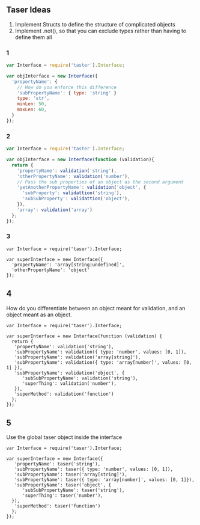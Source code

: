 ## Taser Ideas

1. Implement Structs to define the structure of complicated objects
2. Implement .not(), so that you can exclude types rather than having to define them all

### 1

```javascript
var Interface = require('taster').Interface;

var objInterface = new Interface({
  'propertyName': {
    // How do you enforce this difference
    'subPropertyName': { type: 'string' }
    type: 'str',
    minLen: 50,
    maxLen: 60,
  }
});
```
### 2

```javascript
var Interface = require('taster').Interface;

var objInterface = new Interface(function (validation){
  return {
    'propertyName': validation('string'),
    'otherPropertyName': validation('number'),
    // Pass the sub properties of an object as the second argument
    'yetAnotherPropertyName': validation('object', {
      'subProperty': validattion('string'),
      'subSubProperty': validattion('object'),
    }),
    'array': validation('array')
  };
});
```
### 3

```
var Interface = require('taser').Interface;

var superInterface = new Interface({
  'propertyName': 'array[string|undefined]',
  'otherPropertyName': 'object'
});
```

## 4

How do you differentiate between an object meant for validation, and an object meant as an object.

```
var Interface = require('taser').Interface;

var superInterface = new Interface(function (validation) {
  return {
   'propertyName': validation('string'),
   'subPropertyName': validation({ type: 'number', values: [0, 1]),
   'subPropertyName': validation('array[string]'),
   'subPropertyName': validation({ type: 'array[number]', values: [0, 1] }),
   'subPropertyName': validation('object', {
      'subSubPropertyName': validation('string'),
      'superThing': validation('number'),
   }),
   'superMethod': validation('function')
  };
});
```

## 5

Use the global taser object inside the interface

```
var Interface = require('taser').Interface;

var superInterface = new Interface({
   'propertyName': taser('string'),
   'subPropertyName': taser({ type: 'number', values: [0, 1]),
   'subPropertyName': taser('array[string]'),
   'subPropertyName': taser({ type: 'array[number]', values: [0, 1]}),
   'subPropertyName': taser('object', {
      'subSubPropertyName': taser('string'),
      'superThing': taser('number'),
  }),
   'superMethod': taser('function')
  };
});
```
